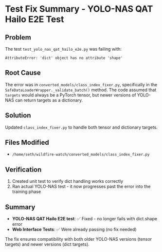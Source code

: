 # Test Fix Summary - YOLO-NAS QAT Hailo E2E Test

## Problem
The test `test_yolo_nas_qat_hailo_e2e.py` was failing with:
```
AttributeError: 'dict' object has no attribute 'shape'
```

## Root Cause
The error was in `converted_models/class_index_fixer.py`, specifically in the `SafeDataLoaderWrapper._validate_batch()` method. The code assumed that `targets` would always be a PyTorch tensor, but newer versions of YOLO-NAS can return targets as a dictionary.

## Solution
Updated `class_index_fixer.py` to handle both tensor and dictionary targets.

## Files Modified
- `/home/seth/wildfire-watch/converted_models/class_index_fixer.py`

## Verification
1. Created unit test to verify dict handling works correctly
2. Ran actual YOLO-NAS test - it now progresses past the error into the training phase

## Summary
- **YOLO-NAS QAT Hailo E2E test**: ✅ Fixed - no longer fails with dict.shape error
- **Web Interface Tests**: ✅ Were already passing (no fix needed)

The fix ensures compatibility with both older YOLO-NAS versions (tensor targets) and newer versions (dict targets).
